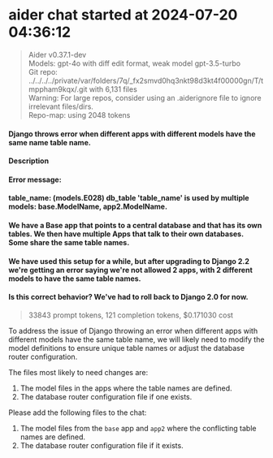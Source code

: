 
# aider chat started at 2024-07-20 04:36:12

> Aider v0.37.1-dev  
> Models: gpt-4o with diff edit format, weak model gpt-3.5-turbo  
> Git repo: ../../../../private/var/folders/7q/_fx2smvd0hq3nkt98d3kt4f00000gn/T/tmppham9kqx/.git with 6,131 files  
> Warning: For large repos, consider using an .aiderignore file to ignore irrelevant files/dirs.  
> Repo-map: using 2048 tokens  

#### Django throws error when different apps with different models have the same name table name.  
#### Description  
#### 	  
#### Error message:  
#### table_name: (models.E028) db_table 'table_name' is used by multiple models: base.ModelName, app2.ModelName.  
#### We have a Base app that points to a central database and that has its own tables. We then have multiple Apps that talk to their own databases. Some share the same table names.  
#### We have used this setup for a while, but after upgrading to Django 2.2 we're getting an error saying we're not allowed 2 apps, with 2 different models to have the same table names.   
#### Is this correct behavior? We've had to roll back to Django 2.0 for now.  
> 33843 prompt tokens, 121 completion tokens, $0.171030 cost  

To address the issue of Django throwing an error when different apps with different models have the same table name, we will likely need to modify the model definitions to ensure unique table names or adjust the database router configuration.

The files most likely to need changes are:
1. The model files in the apps where the table names are defined.
2. The database router configuration file if one exists.

Please add the following files to the chat:
1. The model files from the `base` app and `app2` where the conflicting table names are defined.
2. The database router configuration file if it exists.

